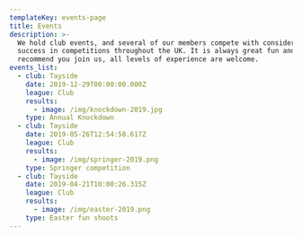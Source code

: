 ```yaml
---
templateKey: events-page
title: Events
description: >-
  We hold club events, and several of our members compete with considerable
  success in competitions throughout the UK. It is always great fun and we
  recommend you join us, all levels of experience are welcome.
events_list:
  - club: Tayside
    date: 2019-12-29T00:00:00.000Z
    league: Club
    results:
      - image: /img/knockdown-2019.jpg
    type: Annual Knockdown
  - club: Tayside
    date: 2019-05-26T12:54:58.617Z
    league: Club
    results:
      - image: /img/springer-2019.png
    type: Springer competition
  - club: Tayside
    date: 2019-04-21T10:00:26.315Z
    league: Club
    results:
      - image: /img/easter-2019.png
    type: Easter fun shoots
---
```



